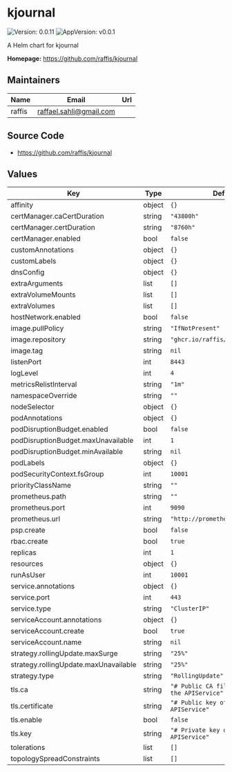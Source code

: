 # kjournal

![Version: 0.0.11](https://img.shields.io/badge/Version-0.0.11-informational?style=flat-square) ![AppVersion: v0.0.1](https://img.shields.io/badge/AppVersion-v0.0.1-informational?style=flat-square)

A Helm chart for kjournal

**Homepage:** <https://github.com/raffis/kjournal>

## Maintainers

| Name | Email | Url |
| ---- | ------ | --- |
| raffis | <raffael.sahli@gmail.com> |  |

## Source Code

* <https://github.com/raffis/kjournal>

## Values

| Key | Type | Default | Description |
|-----|------|---------|-------------|
| affinity | object | `{}` |  |
| certManager.caCertDuration | string | `"43800h"` |  |
| certManager.certDuration | string | `"8760h"` |  |
| certManager.enabled | bool | `false` |  |
| customAnnotations | object | `{}` |  |
| customLabels | object | `{}` |  |
| dnsConfig | object | `{}` |  |
| extraArguments | list | `[]` |  |
| extraVolumeMounts | list | `[]` |  |
| extraVolumes | list | `[]` |  |
| hostNetwork.enabled | bool | `false` |  |
| image.pullPolicy | string | `"IfNotPresent"` |  |
| image.repository | string | `"ghcr.io/raffis/kjournal"` |  |
| image.tag | string | `nil` |  |
| listenPort | int | `8443` |  |
| logLevel | int | `4` |  |
| metricsRelistInterval | string | `"1m"` |  |
| namespaceOverride | string | `""` |  |
| nodeSelector | object | `{}` |  |
| podAnnotations | object | `{}` |  |
| podDisruptionBudget.enabled | bool | `false` |  |
| podDisruptionBudget.maxUnavailable | int | `1` |  |
| podDisruptionBudget.minAvailable | string | `nil` |  |
| podLabels | object | `{}` |  |
| podSecurityContext.fsGroup | int | `10001` |  |
| priorityClassName | string | `""` |  |
| prometheus.path | string | `""` |  |
| prometheus.port | int | `9090` |  |
| prometheus.url | string | `"http://prometheus.default.svc"` |  |
| psp.create | bool | `false` |  |
| rbac.create | bool | `true` |  |
| replicas | int | `1` |  |
| resources | object | `{}` |  |
| runAsUser | int | `10001` |  |
| service.annotations | object | `{}` |  |
| service.port | int | `443` |  |
| service.type | string | `"ClusterIP"` |  |
| serviceAccount.annotations | object | `{}` |  |
| serviceAccount.create | bool | `true` |  |
| serviceAccount.name | string | `nil` |  |
| strategy.rollingUpdate.maxSurge | string | `"25%"` |  |
| strategy.rollingUpdate.maxUnavailable | string | `"25%"` |  |
| strategy.type | string | `"RollingUpdate"` |  |
| tls.ca | string | `"# Public CA file that signed the APIService"` |  |
| tls.certificate | string | `"# Public key of the APIService"` |  |
| tls.enable | bool | `false` |  |
| tls.key | string | `"# Private key of the APIService"` |  |
| tolerations | list | `[]` |  |
| topologySpreadConstraints | list | `[]` |  |

